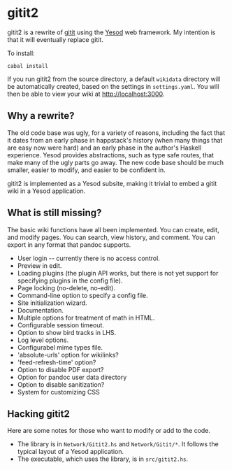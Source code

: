 gitit2
======

gitit2 is a rewrite of [gitit] using the [Yesod] web framework.
My intention is that it will eventually replace gitit.

[gitit]: http://gitit.net

To install:

    cabal install

If you run gitit2 from the source directory, a default
`wikidata` directory will be automatically created, based
on the settings in `settings.yaml`.  You will then be able
to view your wiki at <http://localhost:3000>.

Why a rewrite?
--------------

The old code base was ugly, for a variety of reasons, including
the fact that it dates from an early phase in happstack's history
(when many things that are easy now were hard) and an early phase
in the author's Haskell experience.  Yesod provides abstractions,
such as type safe routes, that make many of the ugly parts go away.
The new code base should be much smaller, easier to modify, and
easier to be confident in.

gitit2 is implemented as a Yesod subsite, making it trivial
to embed a gitit wiki in a Yesod application.

What is still missing?
----------------------

The basic wiki functions have all been implemented. You can
create, edit, and modify pages.  You can search, view
history, and comment.  You can export in any format that
pandoc supports.

* User login -- currently there is no access control.
* Preview in edit.
* Loading plugins (the plugin API works, but there is not
  yet support for specifying plugins in the config file).
* Page locking (no-delete, no-edit).
* Command-line option to specify a config file.
* Site initialization wizard.
* Documentation.
* Multiple options for treatment of math in HTML.
* Configurable session timeout.
* Option to show bird tracks in LHS.
* Log level options.
* Configurabel mime types file.
* 'absolute-urls' option for wikilinks?
* 'feed-refresh-time' option?
* Option to disable PDF export?
* Option for pandoc user data directory
* Option to disable sanitization?
* System for customizing CSS

[Yesod]: http://www.yesodweb.com/

Hacking gitit2
--------------

Here are some notes for those who want to modify or
add to the code.

* The library is in `Network/Gitit2.hs` and `Network/Gitit/*`.
  It follows the typical layout of a Yesod application.
* The executable, which uses the library, is in `src/gitit2.hs`.


